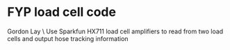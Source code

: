 # FYP load cell code 
Gordon Lay \\
Use Sparkfun HX711 load cell amplifiers to read from two load cells and output hose tracking information
